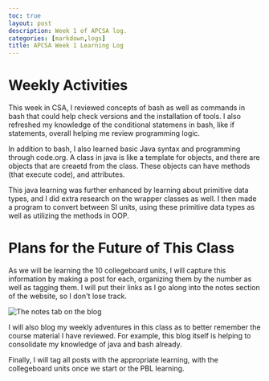 ```yaml
---
toc: true
layout: post
description: Week 1 of APCSA log.
categories: [markdown,logs]
title: APCSA Week 1 Learning Log
---
```


# Weekly Activities

This week in CSA, I reviewed concepts of bash as well as commands in bash that could help check versions and the installation of tools. I also refreshed my knowledge of the conditional statemens in bash, like if statements, overall helping me review programming logic.

In addition to bash, I also learned basic Java syntax and programming through code.org. A class in java is like a template for objects, and there are objects that are creaetd from the class. These objects can have methods (that execute code), and attributes.

This java learning was further enhanced by learning about primitive data types, and I did extra research on the wrapper classes as well. I then made a program to convert between SI units, using these primitive data types as well as utilizing the methods in OOP. 

# Plans for the Future of This Class

As we will be learning the 10 collegeboard units, I will capture this information by making a post for each, organizing them by the number as well as tagging them. I will put their links as I go along into the notes section of the website, so I don't lose track.

![The notes tab on the blog]({{site.baseurl}}/images/notes.png)

I will also blog my weekly adventures in this class as to better remember the course material I have reviewed. For example, this blog itself is helping to consolidate my knowledge of java and bash already.

Finally, I will tag all posts with the appropriate learning, with the collegeboard units once we start or the PBL learning.